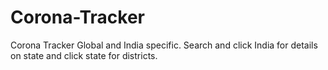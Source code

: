 # Corona-Tracker
 Corona Tracker Global and India specific. Search and click India for details on state and click state for districts.
